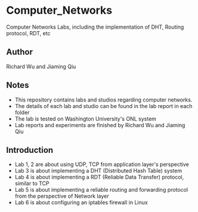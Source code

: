 # Computer_Networks
Computer Networks Labs, including the implementation of DHT, Routing protocol, RDT, etc
## Author
Richard Wu and Jiaming Qiu
## Notes
- This repository contains labs and studios regarding computer networks.
- The details of each lab and studio can be found in the lab report in each folder
- The lab is tested on Washington University's ONL system
- Lab reports and experiments are finished by Richard Wu and Jiaming Qiu
## Introduction
- Lab 1, 2 are about using UDP, TCP from application layer's perspective
- Lab 3 is about implementing a DHT (Distributed Hash Table) system
- Lab 4 is about implementing a RDT (Reliable Data Transfer) protocol, similar to TCP
- Lab 5 is about implementing a reliable routing and forwarding protocol from the perspective of Network layer
- Lab 6 is about configuring an iptables firewall in Linux
